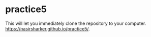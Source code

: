 # practice5
This will let you immediately clone the repository to your computer.
https://nasirsharker.github.io/practice5/.
